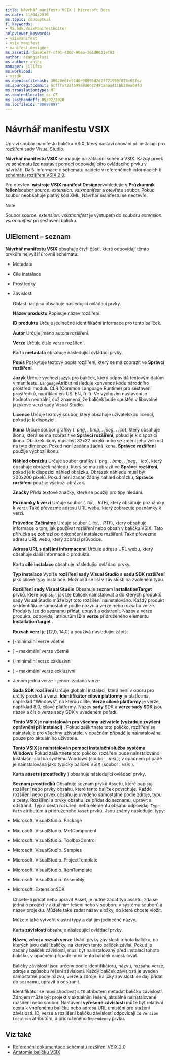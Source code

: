 ```yaml
---
title: Návrhář manifestu VSIX | Microsoft Docs
ms.date: 11/04/2016
ms.topic: conceptual
f1_keywords:
- VS.Sdk.VsixManifestEditor
helpviewer_keywords:
- vsixmanifest
- vsix manifest
- manifest designer
ms.assetid: 5a691e77-cf91-430d-90ea-361d9031ef83
author: acangialosi
ms.author: anthc
manager: jillfra
ms.workload:
- vssdk
ms.openlocfilehash: 30620e0fe91d0e90995d2d2f721950f878c65fdc
ms.sourcegitcommit: 6cfffa72af599a9d667249caaaa411bb28ea69fd
ms.translationtype: MT
ms.contentlocale: cs-CZ
ms.lasthandoff: 09/02/2020
ms.locfileid: "80697897"
---
```

# <a name="vsix-manifest-designer"></a>Návrhář manifestu VSIX
Upraví soubor manifestu balíčku VSIX, který nastaví chování při instalaci pro rozšíření sady Visual Studio.

 **Návrhář manifestu VSIX** se mapuje na základní schéma VSIX. Každý prvek ve schématu lze nastavit pomocí odpovídajícího ovládacího prvku v návrháři. Další informace o schématu najdete v referenčních informacích k [schématu rozšíření VSIX 2,0](../extensibility/vsix-extension-schema-2-0-reference.md).

 Pro otevření **nástroje VSIX manifest Designer**vyhledejte v **Průzkumník řešení**soubor *source. extension. vsixmanifest* a otevřete soubor. Pokud soubor neobsahuje platný kód XML, Návrhář manifestu se neotevře.

> [!NOTE]
> Soubor *source. extension. vsixmanifest* je výstupem do souboru *extension. vsixmanifest* při sestavení balíčku.

## <a name="uielement-list"></a>UIElement – seznam
 **Návrhář manifestu VSIX** obsahuje čtyři části, které odpovídají těmto prvkům nejvyšší úrovně schématu:

- Metadata

- Cíle instalace

- Prostředky

- Závislosti

  Oblast nadpisu obsahuje následující ovládací prvky.

  **Název produktu** Popisuje název rozšíření.

  **ID produktu** Určuje jedinečné identifikační informace pro tento balíček.

  **Autor** Určuje jméno autora rozšíření.

  **Verze** Určuje číslo verze rozšíření.

  Karta **metadata** obsahuje následující ovládací prvky.

  **Popis** Poskytuje textový popis rozšíření, který se má zobrazit ve **Správci rozšíření**.

  **Jazyk** Určuje výchozí jazyk pro balíček, který odpovídá textovým datům v manifestu. `Language`Atribut následuje konvence kódu národního prostředí modulu CLR (Common Language Runtime) pro sestavení prostředků, například en-US, EN, fr-fr. Ve výchozím nastavení je hodnota neutrální, což znamená, že balíček bude spuštěn v libovolné jazykové verzi sady Visual Studio.

  **Licence** Určuje textový soubor, který obsahuje uživatelskou licenci, pokud je k dispozici.

  **Ikona** Určuje soubor grafiky (*. png*, *. bmp*, *. jpeg*, *. ico*), který obsahuje ikonu, která se má zobrazit ve **Správci rozšíření**, pokud je k dispozici ikona. Obrázek ikony musí být 32x32 pixelů nebo se změní jeho velikost na tyto dimenze. Pokud není zadána žádná ikona, **Správce rozšíření** použije výchozí ikonu.

  **Náhled obrázku** Určuje soubor grafiky (*. png*, *. bmp*, *. jpeg*, *. ico*), který obsahuje obrázek náhledu, který se má zobrazit ve **Správci rozšíření**, pokud je k dispozici náhled obrázku. Obrázek náhledu musí být 200x200 pixelů. Pokud není zadán žádný náhled obrázku, **Správce rozšíření** použije výchozí obrázek.

  **Značky** Přidá textové značky, které se použijí pro tipy hledání.

  **Poznámky k verzi** Určuje soubor (*. txt*, *. RTF*), který obsahuje poznámky k verzi. Také převezme adresu URL webu, který zobrazuje poznámky k verzi.

  **Průvodce Začínáme** Určuje soubor (*. txt*, *. RTF*), který obsahuje informace o tom, jak používat rozšíření nebo obsah v balíčku VSIX. Tato příručka se zobrazí po dokončení instalace rozšíření. Také převezme adresu URL webu, který zobrazí průvodce.

  **Adresa URL s dalšími informacemi** Určuje adresu URL webu, který obsahuje další informace o produktu.

  Karta **cíle instalace** obsahuje následující ovládací prvky.

  **Typ instalace** Vypíše **rozšíření sady Visual Studio** a **sadu SDK rozšíření** jako cílové typy instalace. Možnosti se liší v závislosti na zvoleném typu.

  **Rozšíření sady Visual Studio** Obsahuje seznam **InstallationTarget** prvků, které popisují, jak lze balíček nainstalovat a do kterých produktů sady Visual Studio může být toto rozšíření nainstalováno. Každý produkt se identifikuje samostatně podle názvu a verze nebo rozsahu verze. Produkty lze do seznamu přidat, upravit a odstranit. Název a verze produktu odpovídají atributům **ID** a **verze** přidruženého elementu **InstallationTarget** .

  **Rozsah verzí** je [12,0, 14,0] a používá následující zápis:

- [-minimální verze včetně

- ] – maximální verze včetně

- (-minimální verze exkluzivní

- ) – maximální verze exkluzivní

- Jenom jedna verze – jenom zadaná verze

  **Sada SDK rozšíření** Určuje globální instalaci, která není v oboru pro určitý produkt a verzi. **Identifikátor cílové platformy** je platforma, například "Windows", na kterou cílíte. **Verze cílové platformy** je verze, například 8,0, cílové platformy. Název **sady** SDK a **verze sady SDK** jsou název a číslo verze sady SDK v uvedeném pořadí.

  **Tento VSIX je nainstalován pro všechny uživatele (vyžaduje zvýšení oprávnění při instalaci)** . Pokud zaškrtnete toto políčko, rozšíření se nainstaluje pro všechny uživatele. v opačném případě je nainstalována pouze pro aktuálního uživatele.

  **Tento VSIX je nainstalován pomocí Instalační služba systému Windows** Pokud zaškrtnete toto políčko, rozšíření bude nainstalováno Instalační služba systému Windows (soubor *. msi* ); v opačném případě je nainstalována jako typický balíček VSIX (soubor *. vsix* ).

  Karta **assets (prostředky** ) obsahuje následující ovládací prvky.

  **Seznam prostředků** Obsahuje seznam prvků Assetu, které popisují rozšíření nebo prvky obsahu, které tento balíček povrchuje. Každé rozšíření nebo prvek obsahu je uvedeno samostatně podle zdroje, typu a cesty. Rozšíření a prvky obsahu lze přidat do seznamu, upravit a odstranit. Typ a cesta rozšíření nebo elementu obsahu odpovídají `Type` `Path` atributům a přidruženého `Asset` prvku. Jsou známy následující typy:

- Microsoft. VisualStudio. Package

- Microsoft. VisualStudio. MefComponent

- Microsoft. VisualStudio. ToolboxControl

- Microsoft. VisualStudio. Samples

- Microsoft. VisualStudio. ProjectTemplate

- Microsoft. VisualStudio. ItemTemplate

- Microsoft. VisualStudio. Assembly

- Microsoft. ExtensionSDK

  Chcete-li přidat nebo upravit Asset, je nutné zadat typ assetu, zda se jedná o projekt v aktuálním řešení nebo v souboru v systému souborů a název projektu. Můžete také zadat název složky, do které chcete vložit.

  Můžete také vytvořit vlastní typy a dát jim jedinečné názvy.

  Karta **závislosti** obsahuje následující ovládací prvky.

  **Název, zdroj a rozsah verze** Uvádí prvky závislosti tohoto balíčku, na kterých jsou další balíčky, na kterých tento balíček závisí. Pokud je zadaný balíček závislostí, musí být nainstalovaný před instalací tohoto balíčku. v opačném případě musí tento balíček nainstalovat.

  Balíčky závislostí jsou určeny podle identifikátoru, názvu, rozsahu verze, zdroje a způsobu řešení závislosti. Každý balíček závislosti je uveden samostatně podle názvu, verze a zdroje. Balíčky závislostí se dají přidat do seznamu, upravit a odstranit.

  Identifikátor se musí shodovat s `ID` atributem metadat balíčku závislostí. Zdrojem může být projekt v aktuálním řešení, aktuálně nainstalované rozšíření nebo soubor. Nastavení **vyřešené závislosti** může být relativní cesta k vnořenému balíčku nebo adresa URL umístění pro stažení závislosti. ID, verze a rozlišení balíčku závislostí odpovídají `Id` `Version` `Location` atributům, a přidruženého `Dependency` prvku.

## <a name="see-also"></a>Viz také
- [Referenční dokumentace schématu rozšíření VSIX 2,0](../extensibility/vsix-extension-schema-2-0-reference.md)
- [Anatomie balíčku VSIX](../extensibility/anatomy-of-a-vsix-package.md)
